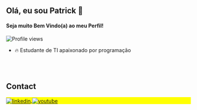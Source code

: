 ## Olá, eu sou Patrick 👋
#### Seja muito Bem Vindo(a) ao meu Perfil!

<p align="left"> <img src="https://komarev.com/ghpvc/?username=patrickgomes-dev&color=blue" alt="Profile views" /> </p>

- 🔥 Estudante de TI apaixonado por programação 

<br><br>

## Contact

<p align="left" style="background:yellow">
<a href="https://www.linkedin.com/in/patrick-silva-gomes-39704222b/" target="_blank">
  <img align="center" src="https://img.shields.io/badge/-Patrick Silva Gomes-05122A?style=flat&logo=linkedin" alt="linkedin"/>
</a>
<a href="https://www.youtube.com/@patrickgomes-dev" target="_blank">
 <img align="center" src="https://img.shields.io/badge/-PaTRiCk Dev-05122A?style=flat&logo=youtube" alt="youtube"/>
</a>
</p>
<!--
**patrickgomes-dev/patrickgomes-dev** is a ✨ _special_ ✨ repository because its `README.md` (this file) appears on your GitHub profile.

Here are some ideas to get you started:

- 🔭 I’m currently working on ...
- 🌱 I’m currently learning ...
- 👯 I’m looking to collaborate on ...
- 🤔 I’m looking for help with ...
- 💬 Ask me about ...
- 📫 How to reach me: ...
- 😄 Pronouns: ...
- ⚡ Fun fact: ...
-->
